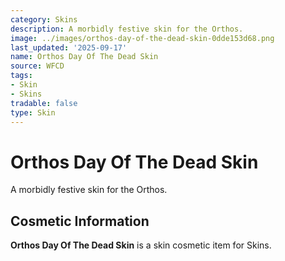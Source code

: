 ```yaml
---
category: Skins
description: A morbidly festive skin for the Orthos.
image: ../images/orthos-day-of-the-dead-skin-0dde153d68.png
last_updated: '2025-09-17'
name: Orthos Day Of The Dead Skin
source: WFCD
tags:
- Skin
- Skins
tradable: false
type: Skin
---
```


# Orthos Day Of The Dead Skin

A morbidly festive skin for the Orthos.

## Cosmetic Information

**Orthos Day Of The Dead Skin** is a skin cosmetic item for Skins.

